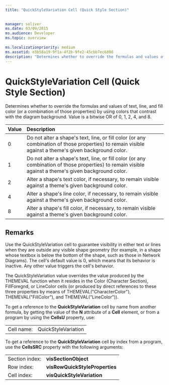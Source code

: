 ```yaml
---
title: "QuickStyleVariation Cell (Quick Style Section)"
 
 
manager: soliver
ms.date: 03/09/2015
ms.audience: Developer
ms.topic: overview
 
ms.localizationpriority: medium
ms.assetid: e3b58a19-9f1a-4f2b-9fe2-45cbb7ec6898
description: "Determines whether to override the formulas and values of text, line, and fill color (or a combination of those properties) by using colors that contrast with the diagram background. Value is a bitwise OR of 0, 1, 2, 4, and 8."
---
```


# QuickStyleVariation Cell (Quick Style Section)

Determines whether to override the formulas and values of text, line, and fill color (or a combination of those properties) by using colors that contrast with the diagram background. Value is a bitwise OR of 0, 1, 2, 4, and 8.
  
|**Value**|**Description**|
|:-----|:-----|
|0  <br/> |Do not alter a shape's text, line, or fill color (or any combination of those properties) to remain visible against a theme's given background color. |
|1  <br/> |Do not alter a shape's text, line, or fill color (or any combination of those properties) to remain visible against a theme's given background color. |
|2  <br/> |Alter a shape's text color, if necessary, to remain visible against a theme's given background color. |
|4  <br/> |Alter a shape's line color, if necessary, to remain visible against a theme's given background color. |
|8  <br/> |Alter a shape's fill color, if necessary, to remain visible against a theme's given background color. |
   
## Remarks

Use the QuickStyleVariation cell to guarantee visibility in either text or lines when they are outside any visible shape geometry (for example, in a shape whose textbox is below the bottom of the shape, such as those in Network Diagrams). The cell's default value is 0, which means that its behavior is inactive. Any other value triggers the cell's behavior.
  
The QuickStyleVariation value overrides the value produced by the THEMEVAL function when it resides in the Color (Character Section), FillForegnd, or LineColor cells (or produced by direct references to these three properties by means of THEMEVAL("CharacterColor"), THEMEVAL("FillColor"), and THEMEVAL("LineColor")).
  
To get a reference to the **QuickStyleVariation** cell by name from another formula, by getting the value of the **N** attribute of a **Cell** element, or from a program by using the **CellsU** property, use: 
  
|||
|:-----|:-----|
|Cell name:  <br/> |QuickStyleVariation  <br/> |
   
To get a reference to the **QuickStyleVariation** cell by index from a program, use the **CellsSRC** property with the following arguments: 
  
|||
|:-----|:-----|
|Section index:  <br/> |**visSectionObject** <br/> |
|Row index:  <br/> |**visRowQuickStyleProperties** <br/> |
|Cell index:  <br/> |**visQuickStyleVariation** <br/> |
   

